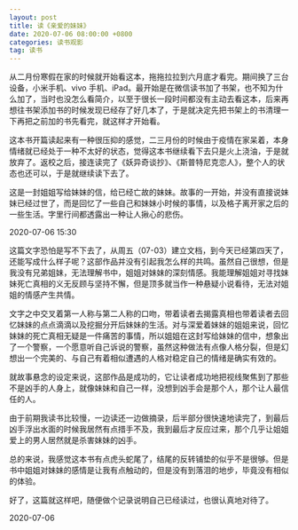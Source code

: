 ```yaml
---
layout: post
title: 读《亲爱的妹妹》
date: 2020-07-06 08:00:00 +0800
categories: 读书观影
tag: 读书
---
```




从二月份寒假在家的时候就开始看这本，拖拖拉拉到六月底才看完。期间换了三台设备，小米手机、vivo 手机、iPad。最开始是在微信读书加了书架，也不知为什么加了，当时也没怎么看简介，以至于很长一段时间都没有主动去看这本，后来再想往书架添加书的时候发现已经存了好几本了，于是就决定先把书架上的书清理一下再把之前加的书先看完，就这样才开始看。

这本书开篇读起来有一种很压抑的感觉，二三月份的时候由于疫情在家呆着，本身情绪就已经处于一种不太好的状态，觉得这本书继续看下去只是火上浇油，于是就放弃了。返校之后，接连读完了《妖异奇谈抄》、《斯普特尼克恋人》，整个人的状态也还可以，于是就继续读下去了。

这是一封姐姐写给妹妹的信，给已经亡故的妹妹。故事的一开始，并没有直接说妹妹已经过世了，而是回忆了一些自己和妹妹小时候的事情，以及格子离开家之后的一些生活。字里行间都透露出一种让人揪心的悲伤。

2020-07-06 15:30

这篇文字恐怕是写不下去了，从周五（07-03）建立文档，到今天已经第四天了，还能写成什么样子呢？这部作品并没有引起我怎么样的共鸣。虽然自己很想，但是我没有兄弟姐妹，无法理解书中，姐姐对妹妹的深刻情感。我能理解姐姐对寻找妹妹死亡真相的义无反顾与坚持不懈，但是顶多就当作一种悬疑小说看待，无法对姐姐的情感产生共情。

文字之中交叉着第一人称与第二人称的口吻，带着读者去揭露真相也带着读者去回忆妹妹的点点滴滴以及挖掘分开后妹妹的生活。对与深爱着妹妹的姐姐来说，回忆妹妹的死亡真相无疑是一件痛苦的事情，所以姐姐在这封写给妹妹的信中，想象出了一个警察，一个愿意听自己诉说的警察，虽然这种做法有点像人格分裂，但是幻想出一个完美的、与自己有着相似遭遇的人格对稳定自己的情绪是确实有效的。

就故事悬念的设定来说，这部作品是成功的，它让读者成功地把视线聚焦到了那些不是凶手的人身上，就像妹妹和自己一样，没想到凶手会是那个人，那个让人最信任的人。

由于前期我读书比较慢，一边读还一边做摘录，后半部分很快速地读完了，到最后凶手浮出水面的时候我居然有点措手不及，我到最后才反应过来，那个几乎让姐姐爱上的男人居然就是杀害妹妹的凶手。

总的来说，我感觉这本书有点虎头蛇尾了，结尾的反转铺垫的似乎不是很够。但是书中姐姐对妹妹的感情是让我有点触动的，但是没有到落泪的地步，毕竟没有相似的体验。

好了，这篇就这样吧，随便做个记录说明自己已经读过，也很认真地对待了。

2020-07-06